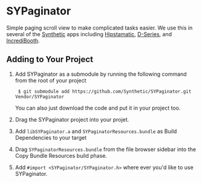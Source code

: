 # SYPaginator

Simple paging scroll view to make complicated tasks easier. We use this in several of the [Synthetic](http://heysynthetic.com) apps including [Hipstamatic](http://hipstamatic.com), [D-Series](http://disposable.hipstamatic.com), and [IncrediBooth](http://incredibooth.com).

## Adding to Your Project

1. Add SYPaginator as a submodule by running the following command from the root of your project

        $ git submodule add https://github.com/Synthetic/SYPaginator.git Vendor/SYPaginator
    
    You can also just download the code and put it in your project too.

2. Drag the SYPaginator project into your projet.

3. Add `libSYPaginator.a` and `SYPaginatorResources.bundle` as Build Dependencies to your target

4. Drag `SYPaginatorResources.bundle` from the file browser sidebar into the Copy Bundle Resources build phase.

5. Add `#import <SYPaginator/SYPaginator.h>` where ever you'd like to use SYPaginator.

